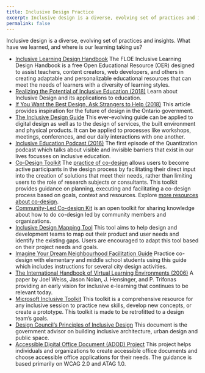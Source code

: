 ```yaml
---
title: Inclusive Design Practice
excerpt: Inclusive design is a diverse, evolving set of practices and insights.
permalink: false
---
```


Inclusive design is a diverse, evolving set of practices and insights. What have we learned, and where is our learning
taking us?

* [Inclusive Learning Design Handbook](https://handbook.floeproject.org/)
  The FLOE Inclusive Learning Design Handbook is a free Open Educational Resource (OER) designed to assist teachers,
  content creators, web developers, and others in creating adaptable and personalizable educational resources that can
  meet the needs of learners with a diversity of learning styles.
* [Realizing the Potential of Inclusive Education (2018)](http://openresearch.ocadu.ca/id/eprint/2193/1/Treviranus_UnitoPaper_2018.pdf)
  Learn about Inclusive Design and its applications to education.
* [If You Want the Best Design, Ask Strangers to Help (2018)](https://medium.com/ontariodigital/if-you-want-the-best-design-ask-strangers-to-help-e37bdb73567)
  This article provides inspiration for the future of design in the Ontario government.
* [The Inclusive Design Guide](https://guide.inclusivedesign.ca/)
  This ever-evolving guide can be applied to digital design as well as to the design of services, the built environment
  and physical products. It can be applied to processes like workshops, meetings, conferences, and our daily
  interactions with one another.
* [Inclusive Education Podcast (2016)](http://quantization.ca/podcast/episode-one-inclusive-education/)
  The first episode of the Quantization podcast which talks about visible and invisible barriers that exist in our lives
  focusses on inclusive education.
* [Co-Design Toolkit](https://cities.inclusivedesign.ca/resources/)
  The [practice of co-design](https://guide.inclusivedesign.ca/practices/PracticeCoDesign.html) allows users to become
  active participants in the design process by facilitating their direct input into the creation of solutions that meet
  their needs, rather than limiting users to the role of research subjects or consultants. This toolkit provides
  guidance on planning, executing and facilitating a co-design process based on goals, context and resources. Explore
  [more resources about co-design](https://wiki.fluidproject.org/display/fluid/Inclusive+Design%2C+Co-Design%2C+and+Co-Creation+Resources).
* [Community-Led Co-design Kit](https://co-design.inclusivedesign.ca/) is an open toolkit for sharing knowledge about
  how to do co-design led by community members and organizations.
* [Inclusive Design Mapping Tool](https://guide.inclusivedesign.ca/activities/inclusive-design-mapping/)
  This tool aims to help design and development teams to map out their product and user needs and identify the existing
  gaps. Users are encouraged to adapt this tool based on their project needs and goals.
* [Imagine Your Dream Neighbourhood Facilitation Guide](https://docs.google.com/document/d/1FXPRpp6oafkjaGrcbp4RcVFf3mumyk7dQorMY9_zLhc/edit)
  Practice co-design with elementary and middle school students using this guide which includes instructions for several
  city design activities.
* [The International Handbook of Virtual Learning Environments (2006)](https://pdfs.semanticscholar.org/f9bc/a101763769a22df0733bc3388bc2fa3df30c.pdf#page=494)
  A paper by Joel Weiss, Jason Nolan, J. Hensinger, and P. Trifonas providing an early vision for inclusive e-learning
  that continues to be relevant today.
* [Microsoft Inclusive Toolkit](https://www.microsoft.com/design/inclusive/)
  This toolkit is a comprehensive resource for any inclusive session to practice new skills, develop new concepts, or
  create a prototype. This toolkit is made to be retrofitted to a design team’s goals.
* [Design Council’s Principles of Inclusive Design](https://www.designcouncil.org.uk/sites/default/files/asset/document/the-principles-of-inclusive-design.pdf)
  This document is the government advisor on building inclusive architecture, urban design and public space.
* [Accessible Digital Office Document (ADOD) Project](https://adod.idrc.ocadu.ca/)
  This project helps individuals and organizations to create accessible office documents and choose accessible office
  applications for their needs. The guidance is based primarily on WCAG 2.0 and ATAG 1.0.
